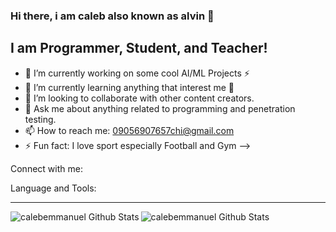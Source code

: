 ### Hi there, i am caleb also known as alvin 👋

## I am Programmer, Student, and Teacher!
- 🔭 I’m currently working on some cool AI/ML Projects ⚡
- 🌱 I’m currently learning anything that interest me 🤔
- 👯 I’m looking to collaborate with other content creators.
- 💬 Ask me about anything related to programming and penetration testing.
- 📫 How to reach me: 09056907657chi@gmail.com
- ⚡ Fun fact: I love sport especially Football and Gym
-->

Connect with me:



Language and Tools:

---

<img align="left" alt="calebemmanuel Github Stats" src="https://github-readme-stats.vercel.app/api?username=calebemmanuel&show_icon=true&hide_border=true" />

<img align="left" alt="calebemmanuel Github Stats" src="https://github-readme-stats.vercel.app/api?username=calebemmanuel&show_icons=true&theme=cobalt" />
